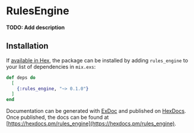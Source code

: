 # RulesEngine

**TODO: Add description**

## Installation

If [available in Hex](https://hex.pm/docs/publish), the package can be installed
by adding `rules_engine` to your list of dependencies in `mix.exs`:

```elixir
def deps do
  [
    {:rules_engine, "~> 0.1.0"}
  ]
end
```

Documentation can be generated with [ExDoc](https://github.com/elixir-lang/ex_doc)
and published on [HexDocs](https://hexdocs.pm). Once published, the docs can
be found at [https://hexdocs.pm/rules_engine](https://hexdocs.pm/rules_engine).

